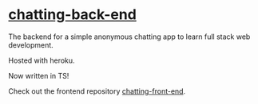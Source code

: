 # [chatting-back-end](https://flyn-chattin.herokuapp.com/)
The backend for a simple anonymous chatting app to learn full stack web development.

Hosted with heroku.

Now written in TS!

Check out the frontend repository [chatting-front-end](https://github.com/FlyN-Nick/chatting-front-end).


